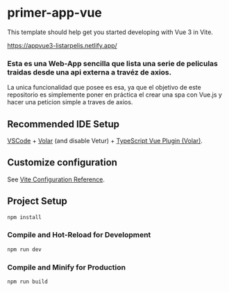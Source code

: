 # primer-app-vue

This template should help get you started developing with Vue 3 in Vite.

https://appvue3-listarpelis.netlify.app/

### Esta es una Web-App sencilla que lista una serie de peliculas traidas desde una api externa a travéz de axios.
La unica funcionalidad que posee es esa, ya que el objetivo de este repositorio es simplemente poner en práctica el crear una spa con Vue.js y hacer una peticion simple a traves de axios.

## Recommended IDE Setup

[VSCode](https://code.visualstudio.com/) + [Volar](https://marketplace.visualstudio.com/items?itemName=Vue.volar) (and disable Vetur) + [TypeScript Vue Plugin (Volar)](https://marketplace.visualstudio.com/items?itemName=Vue.vscode-typescript-vue-plugin).

## Customize configuration

See [Vite Configuration Reference](https://vitejs.dev/config/).

## Project Setup

```sh
npm install
```

### Compile and Hot-Reload for Development

```sh
npm run dev
```

### Compile and Minify for Production

```sh
npm run build
```
